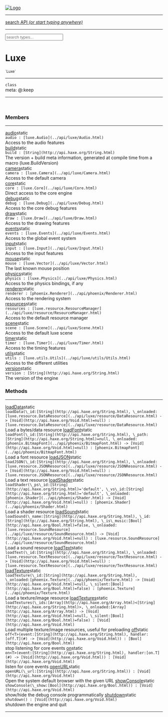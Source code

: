 
[![Logo](../images/logo.png)](../api/index.html)

<hr/>
<a href="#" id="search_bar" onclick="return;"><div> search API <em>(or start typing anywhere)</em> </div></a>
<hr/>

<script src="../js/omnibar.js"> </script>
<link rel="stylesheet" type="text/css" href="../css/omnibar.css" media="all">

<div id="omnibar"> <a href="#" onclick="return" id="omnibar_close"></a> <input id="omnibar_text" type="text" placeholder="search types..."></input></div>
<script  id="typelist" data-relpath="../" data-types="Luxe,luxe.AppConfig,luxe.Audio,luxe.Camera,luxe.Circle,luxe.Color,luxe.ColorHSL,luxe.ColorHSV,luxe.Component,luxe.Core,luxe.Cursor,luxe.Debug,luxe.Draw,luxe.EmitHandler,luxe.Emitter,luxe.Entity,luxe.Events,luxe.Game,luxe.GamepadEvent,luxe.GamepadEventType,luxe.ID,luxe.Input,luxe.InputEvent,luxe.InputType,luxe.InteractState,luxe.Key,luxe.KeyEvent,luxe.Log,luxe.Matrix,luxe.Mesh,luxe.ModState,luxe.MouseButton,luxe.MouseEvent,luxe.NineSlice,luxe.Objects,luxe.Parcel,luxe.ParcelProgress,luxe.Particle,luxe.ParticleEmitter,luxe.ParticleEmitterInitData,luxe.ParticleSystem,luxe.Physics,luxe.PhysicsEngine,luxe.ProjectionType,luxe.Quaternion,luxe.Rectangle,luxe.Scan,luxe.Scene,luxe.Screen,luxe.SizeMode,luxe.Sound,luxe.Sprite,luxe.State,luxe.States,luxe.Text,luxe.TextAlign,luxe.TextEvent,luxe.TextEventType,luxe.Timer,luxe.TouchEvent,luxe.Transform,luxe.Vec,luxe.Vector,luxe.Visual,luxe._Core.CoreThreadRequest,luxe._Core.LoadShaderInfo,luxe._Core.LoadTextureInfo,luxe._Emitter.EmitNode,luxe._Events.EventConnection,luxe._Events.EventObject,luxe._NineSlice.Slice,luxe._Parcel.FontInfo,luxe._Parcel.ShaderInfo,luxe._Parcel.SoundInfo,luxe.collision.Collision,luxe.collision.CollisionData,luxe.collision.ShapeDrawer,luxe.collision.ShapeDrawerLuxe,luxe.collision.shapes.Circle,luxe.collision.shapes.Polygon,luxe.collision.shapes.Shape,luxe.components.Components,luxe.components.cameras.FlyCamera,luxe.components.render.MeshComponent,luxe.components.sprite.SpriteAnimation,luxe.components.sprite.SpriteAnimationData,luxe.components.sprite.SpriteAnimationEventData,luxe.components.sprite.SpriteAnimationFrame,luxe.components.sprite.SpriteAnimationFrameEvent,luxe.components.sprite.SpriteAnimationFrameSource,luxe.components.sprite.SpriteAnimationType,luxe.debug.BatcherDebugView,luxe.debug.DebugInspectorOptions,luxe.debug.DebugView,luxe.debug.Inspector,luxe.debug.ProfilerDebugView,luxe.debug.RenderStats,luxe.debug.StatsDebugView,luxe.debug.TraceDebugView,luxe.debug._ProfilerDebugView.ProfilerBar,luxe.debug._ProfilerDebugView.ProfilerValue,luxe.importers.obj.Data,luxe.importers.obj.Normal,luxe.importers.obj.Reader,luxe.importers.obj.UV,luxe.importers.obj.Vector,luxe.importers.obj.Vertex,luxe.importers.texturepacker.TexturePackerData,luxe.importers.texturepacker.TexturePackerFrame,luxe.importers.texturepacker.TexturePackerJSON,luxe.importers.texturepacker.TexturePackerJSONType,luxe.importers.texturepacker.TexturePackerMeta,luxe.importers.texturepacker.TexturePackerRect,luxe.importers.texturepacker.TexturePackerSize,luxe.importers.texturepacker.TexturePackerSpriteAnimation,luxe.macros.BuildVersion,luxe.macros.ComponentRules,luxe.macros.EntityRules,luxe.options.BatcherOptions,luxe.options.CameraOptions,luxe.options.CircleGeometryOptions,luxe.options.ColorOptions,luxe.options.ComponentOptions,luxe.options.DrawArcOptions,luxe.options.DrawBoxOptions,luxe.options.DrawCircleOptions,luxe.options.DrawLineOptions,luxe.options.DrawNgonOptions,luxe.options.DrawPlaneOptions,luxe.options.DrawRectangleOptions,luxe.options.DrawRingOptions,luxe.options.DrawTextureOptions,luxe.options.EntityOptions,luxe.options.FontOptions,luxe.options.GeometryOptions,luxe.options.LineGeometryOptions,luxe.options.LuxeCameraOptions,luxe.options.MeshOptions,luxe.options.NineSliceOptions,luxe.options.ParcelOptions,luxe.options.ParcelProgressOptions,luxe.options.ParticleEmitterOptions,luxe.options.ParticleOptions,luxe.options.PlaneGeometryOptions,luxe.options.QuadGeometryOptions,luxe.options.RectangleGeometryOptions,luxe.options.ResourceOptions,luxe.options.SpriteOptions,luxe.options.StateOptions,luxe.options.StatesOptions,luxe.options.TextureOptions,luxe.options.TileLayerOptions,luxe.options.TileOptions,luxe.options.TilemapOptions,luxe.options.TilemapVisualOptions,luxe.options.TilesetOptions,luxe.options.VisualOptions,luxe.options._DrawOptions.DrawOptions,luxe.resource.DataResource,luxe.resource.JSONResource,luxe.resource.Resource,luxe.resource.ResourceManager,luxe.resource.ResourceStats,luxe.resource.ResourceType,luxe.resource.SoundResource,luxe.resource.TextResource,luxe.structural.BST,luxe.structural.BSTNode,luxe.structural.BSTTraverseMethod,luxe.structural.Bag,luxe.structural.BalancedBST,luxe.structural.BalancedBSTNode,luxe.structural.BalancedBSTTraverseMethod,luxe.structural.Heap,luxe.structural.Pool,luxe.structural.Stack,luxe.structural.StackNode,luxe.structural._Bag.BagNode,luxe.tilemaps.Isometric,luxe.tilemaps.IsometricVisuals,luxe.tilemaps.Ortho,luxe.tilemaps.OrthoVisuals,luxe.tilemaps.Tile,luxe.tilemaps.TileArray,luxe.tilemaps.TileLayer,luxe.tilemaps.TileOffset,luxe.tilemaps.TiledMap,luxe.tilemaps.TiledMapOptions,luxe.tilemaps.Tilemap,luxe.tilemaps.TilemapOrientation,luxe.tilemaps.TilemapVisuals,luxe.tilemaps.TilemapVisualsLayerGeometry,luxe.tilemaps.Tileset,luxe.tilemaps.tiled.TiledLayer,luxe.tilemaps.tiled.TiledMapData,luxe.tilemaps.tiled.TiledObject,luxe.tilemaps.tiled.TiledObjectGroup,luxe.tilemaps.tiled.TiledObjectType,luxe.tilemaps.tiled.TiledPolyObject,luxe.tilemaps.tiled.TiledPropertyTile,luxe.tilemaps.tiled.TiledTile,luxe.tilemaps.tiled.TiledTileset,luxe.tween.Actuate,luxe.tween.BezierPath,luxe.tween.ComponentPath,luxe.tween.IComponentPath,luxe.tween.LinearPath,luxe.tween.MotionPath,luxe.tween.ObjectHash,luxe.tween.RotationPath,luxe.tween._Actuate.TweenTimer,luxe.tween.actuators.GenericActuator,luxe.tween.actuators.IGenericActuator,luxe.tween.actuators.MethodActuator,luxe.tween.actuators.MotionPathActuator,luxe.tween.actuators.PropertyDetails,luxe.tween.actuators.PropertyPathDetails,luxe.tween.actuators.SimpleActuator,luxe.tween.easing.Back,luxe.tween.easing.BackEaseIn,luxe.tween.easing.BackEaseInOut,luxe.tween.easing.BackEaseOut,luxe.tween.easing.Bounce,luxe.tween.easing.BounceEaseIn,luxe.tween.easing.BounceEaseInOut,luxe.tween.easing.BounceEaseOut,luxe.tween.easing.Cubic,luxe.tween.easing.CubicEaseIn,luxe.tween.easing.CubicEaseInOut,luxe.tween.easing.CubicEaseOut,luxe.tween.easing.Elastic,luxe.tween.easing.ElasticEaseIn,luxe.tween.easing.ElasticEaseInOut,luxe.tween.easing.ElasticEaseOut,luxe.tween.easing.Expo,luxe.tween.easing.ExpoEaseIn,luxe.tween.easing.ExpoEaseInOut,luxe.tween.easing.ExpoEaseOut,luxe.tween.easing.IEasing,luxe.tween.easing.Linear,luxe.tween.easing.LinearEaseNone,luxe.tween.easing.Quad,luxe.tween.easing.QuadEaseIn,luxe.tween.easing.QuadEaseInOut,luxe.tween.easing.QuadEaseOut,luxe.tween.easing.Quart,luxe.tween.easing.QuartEaseIn,luxe.tween.easing.QuartEaseInOut,luxe.tween.easing.QuartEaseOut,luxe.tween.easing.Quint,luxe.tween.easing.QuintEaseIn,luxe.tween.easing.QuintEaseInOut,luxe.tween.easing.QuintEaseOut,luxe.tween.easing.Sine,luxe.tween.easing.SineEaseIn,luxe.tween.easing.SineEaseInOut,luxe.tween.easing.SineEaseOut,luxe.utils.GeometryUtils,luxe.utils.JSON,luxe.utils.Maths,luxe.utils.UUID,luxe.utils.Utils,luxe.utils._UUID.Rule30,luxe.utils.json.JSONDecoder,luxe.utils.json.JSONEncoder,luxe.utils.json.JSONParseError,luxe.utils.json.JSONToken,luxe.utils.json.JSONTokenType,luxe.utils.json.JSONTokenizer,phoenix.BatchGroup,phoenix.BatchState,phoenix.Batcher,phoenix.BatcherKey,phoenix.BitmapFont,phoenix.BlendMode,phoenix.Camera,phoenix.Character,phoenix.Circle,phoenix.ClampType,phoenix.Color,phoenix.ColorHSL,phoenix.ColorHSV,phoenix.DualQuaternion,phoenix.FilterType,phoenix.KerningKey,phoenix.KeyValuePair,phoenix.Matrix,phoenix.MatrixTransform,phoenix.PageInfo,phoenix.PrimitiveType,phoenix.ProjectionType,phoenix.Quaternion,phoenix.Ray,phoenix.Rectangle,phoenix.RenderPass,phoenix.RenderPath,phoenix.RenderState,phoenix.RenderTexture,phoenix.Renderer,phoenix.RendererStats,phoenix.Shader,phoenix.Spatial,phoenix.TextAlign,phoenix.Texture,phoenix.Transform,phoenix.UniformValue,phoenix.UniformValueType,phoenix.Vec,phoenix.Vector,phoenix._Vector.Vec_Impl_,phoenix.geometry.ArcGeometry,phoenix.geometry.CircleGeometry,phoenix.geometry.ComplexGeometry,phoenix.geometry.ComplexQuad,phoenix.geometry.CompositeGeometry,phoenix.geometry.Geometry,phoenix.geometry.GeometryKey,phoenix.geometry.GeometryState,phoenix.geometry.LineGeometry,phoenix.geometry.PlaneGeometry,phoenix.geometry.QuadGeometry,phoenix.geometry.RectangleGeometry,phoenix.geometry.RingGeometry,phoenix.geometry.TextGeometry,phoenix.geometry.TextureCoord,phoenix.geometry.TextureCoordSet,phoenix.geometry.Vertex,phoenix.utils.Rendering"></script>


<h1>Luxe</h1>
<small>`Luxe`</small>



<hr/>

`class`<br/><span class="meta">
meta: @:keep</span>

<hr/>


&nbsp;
&nbsp;




<h3>Members</h3> <hr/><span class="member apipage">
                <a name="audio"><a class="lift" href="#audio">audio</a></a><span class="inline-block static">static</span><div class="clear"></div>
                <code class="signature apipage">audio : [luxe.Audio](../api/luxe/Audio.html)</code><br/></span>
            <span class="small_desc_flat">Access to the audio features</span><br/><span class="member apipage">
                <a name="build"><a class="lift" href="#build">build</a></a><span class="inline-block static">static</span><div class="clear"></div>
                <code class="signature apipage">build : [String](http://api.haxe.org/String.html)</code><br/></span>
            <span class="small_desc_flat">The version + build meta information, generated at compile time from a macro (luxe.BuildVersion)</span><br/><span class="member apipage">
                <a name="camera"><a class="lift" href="#camera">camera</a></a><span class="inline-block static">static</span><div class="clear"></div>
                <code class="signature apipage">camera : [luxe.Camera](../api/luxe/Camera.html)</code><br/></span>
            <span class="small_desc_flat">Access to the default camera</span><br/><span class="member apipage">
                <a name="core"><a class="lift" href="#core">core</a></a><span class="inline-block static">static</span><div class="clear"></div>
                <code class="signature apipage">core : [luxe.Core](../api/luxe/Core.html)</code><br/></span>
            <span class="small_desc_flat">Direct access to the core engine</span><br/><span class="member apipage">
                <a name="debug"><a class="lift" href="#debug">debug</a></a><span class="inline-block static">static</span><div class="clear"></div>
                <code class="signature apipage">debug : [luxe.Debug](../api/luxe/Debug.html)</code><br/></span>
            <span class="small_desc_flat">Access to the core debug features</span><br/><span class="member apipage">
                <a name="draw"><a class="lift" href="#draw">draw</a></a><span class="inline-block static">static</span><div class="clear"></div>
                <code class="signature apipage">draw : [luxe.Draw](../api/luxe/Draw.html)</code><br/></span>
            <span class="small_desc_flat">Access to the drawing features</span><br/><span class="member apipage">
                <a name="events"><a class="lift" href="#events">events</a></a><span class="inline-block static">static</span><div class="clear"></div>
                <code class="signature apipage">events : [luxe.Events](../api/luxe/Events.html)</code><br/></span>
            <span class="small_desc_flat">Access to the global event system</span><br/><span class="member apipage">
                <a name="input"><a class="lift" href="#input">input</a></a><span class="inline-block static">static</span><div class="clear"></div>
                <code class="signature apipage">input : [luxe.Input](../api/luxe/Input.html)</code><br/></span>
            <span class="small_desc_flat">Access to the input features</span><br/><span class="member apipage">
                <a name="mouse"><a class="lift" href="#mouse">mouse</a></a><span class="inline-block static">static</span><div class="clear"></div>
                <code class="signature apipage">mouse : [luxe.Vector](../api/luxe/Vector.html)</code><br/></span>
            <span class="small_desc_flat">The last known mouse position</span><br/><span class="member apipage">
                <a name="physics"><a class="lift" href="#physics">physics</a></a><span class="inline-block static">static</span><div class="clear"></div>
                <code class="signature apipage">physics : [luxe.Physics](../api/luxe/Physics.html)</code><br/></span>
            <span class="small_desc_flat">Access to the physics bindings, if any</span><br/><span class="member apipage">
                <a name="renderer"><a class="lift" href="#renderer">renderer</a></a><span class="inline-block static">static</span><div class="clear"></div>
                <code class="signature apipage">renderer : [phoenix.Renderer](../api/phoenix/Renderer.html)</code><br/></span>
            <span class="small_desc_flat">Access to the rendering system</span><br/><span class="member apipage">
                <a name="resources"><a class="lift" href="#resources">resources</a></a><span class="inline-block static">static</span><div class="clear"></div>
                <code class="signature apipage">resources : [luxe.resource.ResourceManager](../api/luxe/resource/ResourceManager.html)</code><br/></span>
            <span class="small_desc_flat">Access to the default resource manager</span><br/><span class="member apipage">
                <a name="scene"><a class="lift" href="#scene">scene</a></a><span class="inline-block static">static</span><div class="clear"></div>
                <code class="signature apipage">scene : [luxe.Scene](../api/luxe/Scene.html)</code><br/></span>
            <span class="small_desc_flat">Access to the default luxe scene</span><br/><span class="member apipage">
                <a name="timer"><a class="lift" href="#timer">timer</a></a><span class="inline-block static">static</span><div class="clear"></div>
                <code class="signature apipage">timer : [luxe.Timer](../api/luxe/Timer.html)</code><br/></span>
            <span class="small_desc_flat">Access to the timing features</span><br/><span class="member apipage">
                <a name="utils"><a class="lift" href="#utils">utils</a></a><span class="inline-block static">static</span><div class="clear"></div>
                <code class="signature apipage">utils : [luxe.utils.Utils](../api/luxe/utils/Utils.html)</code><br/></span>
            <span class="small_desc_flat">Access to the different utilities</span><br/><span class="member apipage">
                <a name="version"><a class="lift" href="#version">version</a></a><span class="inline-block static">static</span><div class="clear"></div>
                <code class="signature apipage">version : [String](http://api.haxe.org/String.html)</code><br/></span>
            <span class="small_desc_flat">The version of the engine</span><br/>


<h3>Methods</h3> <hr/><span class="method apipage">
            <a name="loadData"><a class="lift" href="#loadData">loadData</a></a><span class="inline-block static">static</span><div class="clear"></div>
            <code class="signature apipage">loadData(\_id:[String](http://api.haxe.org/String.html)<span></span>, \_onloaded:[luxe.resource.DataResource](../api/luxe/resource/DataResource.html)&nbsp;-&gt; [Void](http://api.haxe.org/Void.html)<span>=null</span>) : [luxe.resource.DataResource](../api/luxe/resource/DataResource.html)</code><br/><span class="small_desc_flat">Load a bytes/data resource</span>


</span>
<span class="method apipage">
            <a name="loadFont"><a class="lift" href="#loadFont">loadFont</a></a><span class="inline-block static">static</span><div class="clear"></div>
            <code class="signature apipage">loadFont(\_id:[String](http://api.haxe.org/String.html)<span></span>, \_path:[String](http://api.haxe.org/String.html)<span>=null</span>, \_onloaded:[phoenix.BitmapFont](../api/phoenix/BitmapFont.html)&nbsp;-&gt; [Void](http://api.haxe.org/Void.html)<span>=null</span>) : [phoenix.BitmapFont](../api/phoenix/BitmapFont.html)</code><br/><span class="small_desc_flat">Load a font resource</span>


</span>
<span class="method apipage">
            <a name="loadJSON"><a class="lift" href="#loadJSON">loadJSON</a></a><span class="inline-block static">static</span><div class="clear"></div>
            <code class="signature apipage">loadJSON(\_id:[String](http://api.haxe.org/String.html)<span></span>, \_onloaded:[luxe.resource.JSONResource](../api/luxe/resource/JSONResource.html)&nbsp;-&gt; [Void](http://api.haxe.org/Void.html)<span>=null</span>) : [luxe.resource.JSONResource](../api/luxe/resource/JSONResource.html)</code><br/><span class="small_desc_flat">Load a text resource</span>


</span>
<span class="method apipage">
            <a name="loadShader"><a class="lift" href="#loadShader">loadShader</a></a><span class="inline-block static">static</span><div class="clear"></div>
            <code class="signature apipage">loadShader(\_ps\_id:[String](http://api.haxe.org/String.html)<span>=&#x27;default&#x27;</span>, \_vs\_id:[String](http://api.haxe.org/String.html)<span>=&#x27;default&#x27;</span>, \_onloaded:[phoenix.Shader](../api/phoenix/Shader.html)&nbsp;-&gt; [Void](http://api.haxe.org/Void.html)<span>=null</span>) : [phoenix.Shader](../api/phoenix/Shader.html)</code><br/><span class="small_desc_flat">Load a shader resource</span>


</span>
<span class="method apipage">
            <a name="loadSound"><a class="lift" href="#loadSound">loadSound</a></a><span class="inline-block static">static</span><div class="clear"></div>
            <code class="signature apipage">loadSound(\_name:[String](http://api.haxe.org/String.html)<span></span>, \_id:[String](http://api.haxe.org/String.html)<span></span>, \_is\_music:[Bool](http://api.haxe.org/Bool.html)<span>=false</span>, \_onloaded:[luxe.resource.SoundResource](../api/luxe/resource/SoundResource.html)&nbsp;-&gt; [Void](http://api.haxe.org/Void.html)<span>=null</span>) : [luxe.resource.SoundResource](../api/luxe/resource/SoundResource.html)</code><br/><span class="small_desc_flat">Load a sound resource</span>


</span>
<span class="method apipage">
            <a name="loadText"><a class="lift" href="#loadText">loadText</a></a><span class="inline-block static">static</span><div class="clear"></div>
            <code class="signature apipage">loadText(\_id:[String](http://api.haxe.org/String.html)<span></span>, \_onloaded:[luxe.resource.TextResource](../api/luxe/resource/TextResource.html)&nbsp;-&gt; [Void](http://api.haxe.org/Void.html)<span>=null</span>) : [luxe.resource.TextResource](../api/luxe/resource/TextResource.html)</code><br/><span class="small_desc_flat"></span>


</span>
<span class="method apipage">
            <a name="loadTexture"><a class="lift" href="#loadTexture">loadTexture</a></a><span class="inline-block static">static</span><div class="clear"></div>
            <code class="signature apipage">loadTexture(\_id:[String](http://api.haxe.org/String.html)<span></span>, \_onloaded:[phoenix.Texture](../api/phoenix/Texture.html)&nbsp;-&gt; [Void](http://api.haxe.org/Void.html)<span>=null</span>, \_silent:[Bool](http://api.haxe.org/Bool.html)<span>=false</span>) : [phoenix.Texture](../api/phoenix/Texture.html)</code><br/><span class="small_desc_flat">Load a texture/image resource</span>


</span>
<span class="method apipage">
            <a name="loadTextures"><a class="lift" href="#loadTextures">loadTextures</a></a><span class="inline-block static">static</span><div class="clear"></div>
            <code class="signature apipage">loadTextures(\_ids:[Array](http://api.haxe.org/Array.html)&lt;[String](http://api.haxe.org/String.html)&gt;<span></span>, \_onloaded:[Array](http://api.haxe.org/Array.html)&nbsp;-&gt; [Void](http://api.haxe.org/Void.html)<span>=null</span>, \_silent:[Bool](http://api.haxe.org/Bool.html)<span>=false</span>) : [Void](http://api.haxe.org/Void.html)</code><br/><span class="small_desc_flat">Load multiple texture/image resources, useful for preloading</span>


</span>
<span class="method apipage">
            <a name="off"><a class="lift" href="#off">off</a></a><span class="inline-block static">static</span><div class="clear"></div>
            <code class="signature apipage">off&lt;T&gt;(event:[String](http://api.haxe.org/String.html)<span></span>, handler:[off.T](#)&nbsp;-&gt; [Void](http://api.haxe.org/Void.html)<span></span>) : [Bool](http://api.haxe.org/Bool.html)</code><br/><span class="small_desc_flat">stop listening for core events</span>


</span>
<span class="method apipage">
            <a name="on"><a class="lift" href="#on">on</a></a><span class="inline-block static">static</span><div class="clear"></div>
            <code class="signature apipage">on&lt;T&gt;(event:[String](http://api.haxe.org/String.html)<span></span>, handler:[on.T](#)&nbsp;-&gt; [Void](http://api.haxe.org/Void.html)<span></span>) : [Void](http://api.haxe.org/Void.html)</code><br/><span class="small_desc_flat">listen for core events</span>


</span>
<span class="method apipage">
            <a name="openURL"><a class="lift" href="#openURL">openURL</a></a><span class="inline-block static">static</span><div class="clear"></div>
            <code class="signature apipage">openURL(\_url:[String](http://api.haxe.org/String.html)<span></span>) : [Void](http://api.haxe.org/Void.html)</code><br/><span class="small_desc_flat">Open the system default browser with the given URL</span>


</span>
<span class="method apipage">
            <a name="showConsole"><a class="lift" href="#showConsole">showConsole</a></a><span class="inline-block static">static</span><div class="clear"></div>
            <code class="signature apipage">showConsole(\_show:[Bool](http://api.haxe.org/Bool.html)<span></span>) : [Void](http://api.haxe.org/Void.html)</code><br/><span class="small_desc_flat">show/hide the debug console programmatically</span>


</span>
<span class="method apipage">
            <a name="shutdown"><a class="lift" href="#shutdown">shutdown</a></a><span class="inline-block static">static</span><div class="clear"></div>
            <code class="signature apipage">shutdown() : [Void](http://api.haxe.org/Void.html)</code><br/><span class="small_desc_flat">shutdown the engine and quit</span>


</span>



<hr/>

&nbsp;
&nbsp;
&nbsp;
&nbsp;